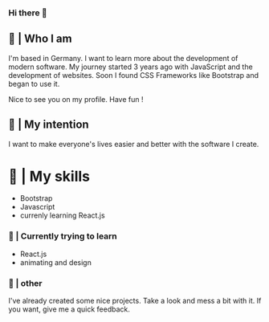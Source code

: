 ### Hi there 👋

## 👥 | Who I am
I'm based in Germany. I want to learn more about the development of modern software. My journey started 3 years ago with JavaScript and the development of websites.
Soon I found CSS Frameworks like Bootstrap and began to use it. 

Nice to see you on my profile. Have fun !

## 🎲 | My intention
I want to make everyone's lives easier and better with the software I create.

# 🦾 | My skills
 - Bootstrap
 - Javascript
 - currenly learning React.js

### 📅 | Currently trying to learn
- React.js
- animating and design

### 📜 | other
I've already created some nice projects. Take a look and mess a bit with it. If you want, give me a quick feedback.
